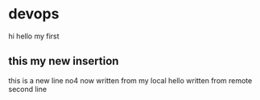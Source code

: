 # devops
 hi hello my first
## this my new insertion
this is a new line no4
now written from my local
hello written from remote
second line
